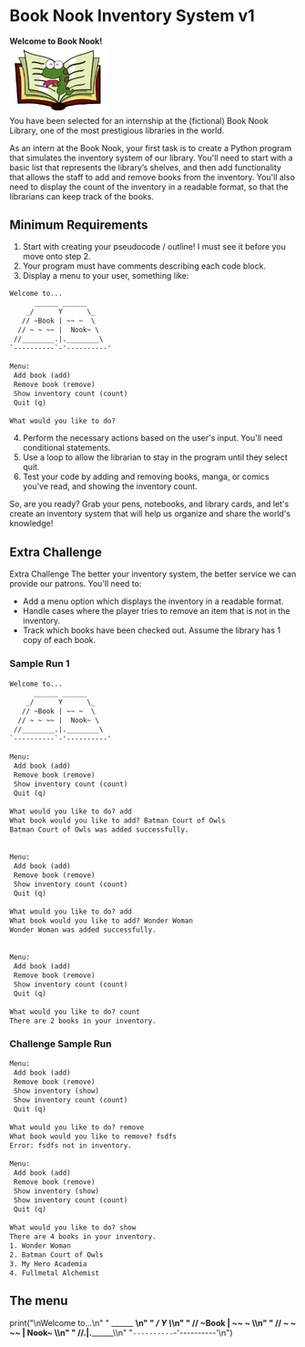 # Book Nook Inventory System v1
<b>Welcome to Book Nook!</b>  
<img src="./images/book-nook-logo.png" width=170>  
You have been selected for an internship at the (fictional) Book Nook Library, one of the most prestigious libraries in the world. 

As an intern at the Book Nook, your first task is to create a Python program that simulates the inventory system of our library. You'll need to start with a basic list that represents the library’s shelves, and then add functionality that allows the staff to add and remove books from the inventory. You'll also need to display the count of the inventory in a readable format, so that the librarians can keep track of the books.

## Minimum Requirements
1. Start with creating your pseudocode / outline! I must see it before you move onto step 2.
2. Your program must have comments describing each code block.
3. Display a menu to your user, something like:
```
Welcome to...
      ______ ______
    _/      Y      \_
   // ~Book | ~~ ~  \
  // ~ ~ ~~ |  Nook~ \      
 //________.|.________\     
`----------`-'----------'

Menu: 
 Add book (add)
 Remove book (remove) 
 Show inventory count (count) 
 Quit (q)

What would you like to do? 
```
4. Perform the necessary actions based on the user's input. You'll need conditional statements.
5. Use a loop to allow the librarian to stay in the program until they select quit.
5. Test your code by adding and removing books, manga, or comics you've read, and showing the inventory count.

So, are you ready? Grab your pens, notebooks, and library cards, and let's create an inventory system that will help us organize and share the world's knowledge!


## Extra Challenge
Extra Challenge
The better your inventory system, the better service we can provide our patrons. You'll need to:
* Add a menu option which displays the inventory in a readable format.
* Handle cases where the player tries to remove an item that is not in the inventory.
* Track which books have been checked out. Assume the library has 1 copy of each book.

### Sample Run 1
```
Welcome to...
      ______ ______
    _/      Y      \_
   // ~Book | ~~ ~  \
  // ~ ~ ~~ |  Nook~ \      
 //________.|.________\     
`----------`-'----------'

Menu: 
 Add book (add)
 Remove book (remove) 
 Show inventory count (count) 
 Quit (q)

What would you like to do? add
What book would you like to add? Batman Court of Owls
Batman Court of Owls was added successfully.


Menu: 
 Add book (add)
 Remove book (remove) 
 Show inventory count (count) 
 Quit (q)

What would you like to do? add
What book would you like to add? Wonder Woman
Wonder Woman was added successfully.


Menu: 
 Add book (add)
 Remove book (remove) 
 Show inventory count (count) 
 Quit (q)

What would you like to do? count
There are 2 books in your inventory.
```
### Challenge Sample Run
```
Menu: 
 Add book (add)
 Remove book (remove) 
 Show inventory (show) 
 Show inventory count (count) 
 Quit (q)

What would you like to do? remove
What book would you like to remove? fsdfs
Error: fsdfs not in inventory.

Menu: 
 Add book (add)
 Remove book (remove) 
 Show inventory (show) 
 Show inventory count (count) 
 Quit (q)

What would you like to do? show
There are 4 books in your inventory.
1. Wonder Woman
2. Batman Court of Owls
3. My Hero Academia
4. Fullmetal Alchemist
```
## The menu
print("\nWelcome to...\n"
    "      ______ ______\n"
    "    _/      Y      \\_\n"
    "   // ~Book | ~~ ~  \\\n"
    "  // ~ ~ ~~ |  Nook~ \\\n"
    " //________.|.________\\\n"
    "`----------`-'----------'\n")
